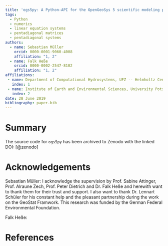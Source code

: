 ```yaml
---
title: 'ogs5py: A Python-API for the OpenGeoSys 5 scientific modeling package'
tags:
  - Python
  - numerics
  - linear equation systems
  - pentadiagonal matrices
  - pentadiagonal systems
authors:
  - name: Sebastian Müller
    orcid: 0000-0001-9060-4008
    affiliation: "1, 2"
  - name: Falk Heße
    orcid: 0000-0002-2547-8102
    affiliation: "1, 2"
affiliations:
 - name: Department of Computational Hydrosystems, UFZ -- Helmholtz Centre for Environmental Research, Leipzig, Germany
   index: 1
 - name: Institute of Earth and Environmental Sciences, University Potsdam, Potsdam, Germany
   index: 2
date: 28 June 2019
bibliography: paper.bib
---
```


# Summary

The source code for ``ogs5py`` has been archived to Zenodo with the linked DOI: [@zenodo]

# Acknowledgements

Sebastian Müller:
I acknowledge the supervision by Prof. Sabine Attinger, Prof. Alraune Zech,
Prof. Peter Dietrich and Dr. Falk Heße and herewith want to thank them for
their trust and support.
I also want to thank Dr. Lennart Schüler for his constant help and the
pleasant partnership during the work on the GeoStat Framwork.
This research was funded by the German Federal Environmental Foundation.

Falk Heße:

# References
